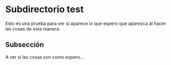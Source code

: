 # Subdirectorio test

Esto es una prueba para ver si aparece lo que espero que aparezca al hacer las cosas de esta manera.

## Subsección

A ver si las cosas son como espero...
